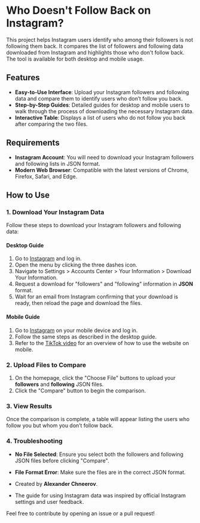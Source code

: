 # Who Doesn't Follow Back on Instagram?

This project helps Instagram users identify who among their followers is not following them back. It compares the list of followers and following data downloaded from Instagram and highlights those who don't follow back. The tool is available for both desktop and mobile usage.

## Features

- **Easy-to-Use Interface**: Upload your Instagram followers and following data and compare them to identify users who don’t follow you back.
- **Step-by-Step Guides**: Detailed guides for desktop and mobile users to walk through the process of downloading the necessary Instagram data.
- **Interactive Table**: Displays a list of users who do not follow you back after comparing the two files.

## Requirements

- **Instagram Account**: You will need to download your Instagram followers and following lists in JSON format.
- **Modern Web Browser**: Compatible with the latest versions of Chrome, Firefox, Safari, and Edge.

## How to Use

### 1. Download Your Instagram Data

Follow these steps to download your Instagram followers and following data:

#### Desktop Guide
1. Go to [Instagram](https://instagram.com) and log in.
2. Open the menu by clicking the three dashes icon.
3. Navigate to Settings > Accounts Center > Your Information > Download Your Information.
4. Request a download for "followers" and "following" information in **JSON** format.
5. Wait for an email from Instagram confirming that your download is ready, then reload the page and download the files.

#### Mobile Guide
1. Go to [Instagram](https://instagram.com) on your mobile device and log in.
2. Follow the same steps as described in the desktop guide.
3. Refer to the [TikTok video](https://www.tiktok.com/@achneerov/video/7336789211862912262) for an overview of how to use the website on mobile.

### 2. Upload Files to Compare

1. On the homepage, click the "Choose File" buttons to upload your **followers** and **following** JSON files.
2. Click the "Compare" button to begin the comparison.

### 3. View Results

Once the comparison is complete, a table will appear listing the users who follow you but whom you don’t follow back.

### 4. Troubleshooting

- **No File Selected**: Ensure you select both the followers and following JSON files before clicking "Compare".
- **File Format Error**: Make sure the files are in the correct JSON format.

- Created by **Alexander Chneerov**.
- The guide for using Instagram data was inspired by official Instagram settings and user feedback.
  
Feel free to contribute by opening an issue or a pull request!
